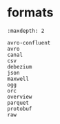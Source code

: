 # formats

```{toctree}
:maxdepth: 2

avro-confluent
avro
canal
csv
debezium
json
maxwell
ogg
orc
overview
parquet
protobuf
raw
```